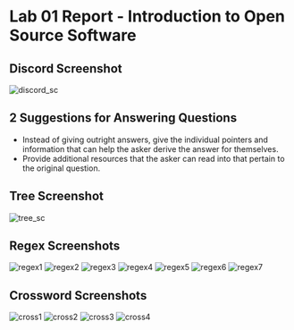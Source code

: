 # Lab 01 Report - Introduction to Open Source Software

## Discord Screenshot

![discord_sc](discord_sc.jpg)

## 2 Suggestions for Answering Questions

- Instead of giving outright answers, give the individual pointers and
information that can help the asker derive the answer for themselves.
- Provide additional resources that the asker can read into that pertain to the
original question.

## Tree Screenshot

![tree_sc](tree_sc.jpg)

## Regex Screenshots

![regex1](regex1.jpg)
![regex2](regex2.jpg)
![regex3](regex3.jpg)
![regex4](regex4.jpg)
![regex5](regex5.jpg)
![regex6](regex6.jpg)
![regex7](regex7.jpg)

## Crossword Screenshots

![cross1](cross1.jpg)
![cross2](cross2.jpg)
![cross3](cross3.jpg)
![cross4](cross4.jpg)
